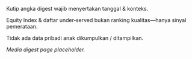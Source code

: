 <div data-disclaimer-block="media_digest">
<p data-disclaimer-id="D4">Kutip angka digest wajib menyertakan tanggal & konteks.</p>
<p data-disclaimer-id="D1">Equity Index & daftar under‑served bukan ranking kualitas—hanya sinyal pemerataan.</p>
<p data-disclaimer-id="D2">Tidak ada data pribadi anak dikumpulkan / ditampilkan.</p>
</div>

_Media digest page placeholder._
